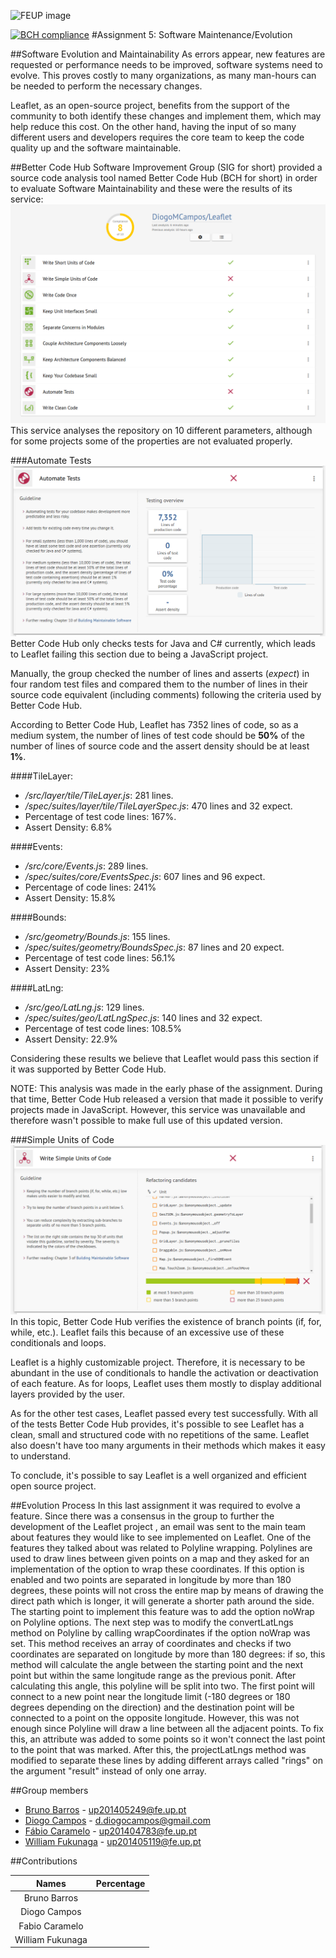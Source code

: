 ![FEUP image](https://sigarra.up.pt/feup/pt/WEB_GESSI_DOCS.download_file?p_name=F-370784536/logo_cores_oficiais.jpg)

 [![BCH compliance](https://bettercodehub.com/edge/badge/DiogoMCampos/Leaflet)](https://bettercodehub.com)
#Assignment 5: Software Maintenance/Evolution

##Software Evolution and Maintainability
As errors appear, new features are requested or performance needs to be improved, software systems need to evolve. This proves costly to many organizations, as many man-hours can be needed to perform the necessary changes.

Leaflet, as an open-source project, benefits from the support of the community to both identify these changes and implement them, which may help reduce this cost. On the other hand, having the input of so many different users and developers requires the core team to keep the code quality up and the software maintainable.

##Better Code Hub
Software Improvement Group (SIG for short) provided a source code analysis tool named Better Code Hub (BCH for short) in order to evaluate Software Maintainability and these were the results of its service:
![Results](https://raw.githubusercontent.com/DiogoMCampos/Leaflet/ESOF-Documentation/ESOF-docs/resources/BCH%20Results.png)
This service analyses the repository on 10 different parameters, although for some projects some of the properties are not evaluated properly.  

###Automate Tests
![Automate Tests](https://raw.githubusercontent.com/DiogoMCampos/Leaflet/ESOF-Documentation/ESOF-docs/resources/9.AutomateTests.png)
Better Code Hub only checks tests for Java and C# currently, which leads to Leaflet failing this section due to being a JavaScript project.

Manually, the group checked the number of lines and asserts (*expect*) in four random test files and compared them to the number of lines in their source code equivalent (including comments) following the criteria used by Better Code Hub.

According to Better Code Hub, Leaflet has 7352 lines of code, so as a medium system, the number of lines of test code should be **50%** of the number of lines of source code and the assert density should be at least **1%**.

####TileLayer:
*   */src/layer/tile/TileLayer.js*: 281 lines.
*   */spec/suites/layer/tile/TileLayerSpec.js*: 470 lines and 32 expect.
*   Percentage of test code lines: 167%.
*   Assert Density: 6.8%

####Events:
*   */src/core/Events.js*: 289 lines.
*   */spec/suites/core/EventsSpec.js*: 607 lines and 96 expect.
*   Percentage of code lines: 241%
*   Assert Density: 15.8%

####Bounds:
*   */src/geometry/Bounds.js*: 155 lines.
*   */spec/suites/geometry/BoundsSpec.js*: 87 lines and 20 expect.
*   Percentage of test code lines: 56.1%
*   Assert Density: 23%

####LatLng:
*   */src/geo/LatLng.js*: 129 lines.
*   */spec/suites/geo/LatLngSpec.js*: 140 lines and 32 expect.
*   Percentage of test code lines: 108.5%
*   Assert Density: 22.9%

Considering these results we believe that Leaflet would pass this section if it was supported by Better Code Hub.

NOTE: This analysis was made in the early phase of the assignment. During that time, Better Code Hub released a version that made it possible to verify projects made in JavaScript. However, this service was unavailable and therefore wasn't possible to make full use of this updated version.

###Simple Units of Code
![Simple Units of Code](https://github.com/DiogoMCampos/Leaflet/blob/ESOF-Documentation/ESOF-docs/resources/2.%20SimpleUnits.png?raw=true)
In this topic, Better Code Hub verifies the existence of branch points (if, for, while, etc.).
Leaflet fails this because of an excessive use of these conditionals and loops.

Leaflet is a highly customizable project. Therefore, it is necessary to be abundant in the use of conditionals to handle the activation or deactivation of each feature.
As for loops, Leaflet uses them mostly to display additional layers provided by the user.

As for the other test cases, Leaflet passed every test successfully.
With all of the tests Better Code Hub provides, it's possible to see Leaflet has a clean, small and structured code with no repetitions of the same. Leaflet also doesn't have too many arguments in their methods which makes it easy to understand.

To conclude, it's possible to say Leaflet is a well organized and efficient open source project.

##Evolution Process
In this last assignment it was required to evolve a feature. Since there was a consensus in the group to further the development of the Leaflet project , an email was sent to the main team about features they would like to see implemented on Leaflet. One of the features they talked about was related to Polyline wrapping. Polylines are used to draw lines between given points on a map and they asked for an implementation of the option to wrap these coordinates. If this option is enabled and two points are separated in longitude by more than 180 degrees, these points will not cross the entire map by means of drawing the direct path which is longer, it will generate a shorter path around the side.
The starting point to implement this feature was to add the option noWrap on Polyline options. The next step was to modify the convertLatLngs method on Polyline by calling wrapCoordinates if the option noWrap was set. This method receives an array of coordinates and checks if two coordinates are separated on longitude by more than 180 degrees: if so, this method will calculate the angle between the starting point and the next point but within the same longitude range as the previous ponit. After calculating this angle, this polyline will be split into two. The first point will connect to a new point near the longitude limit (-180 degrees or 180 degrees depending on the direction) and the destination point will be connected to a point on the opposite longitude.
However, this was not enough since Polyline will draw a line between all the adjacent points. To fix this, an attribute was added to some points so it won't connect the last point to the point that was marked. After this, the projectLatLngs method was modified to separate these lines by adding different arrays called "rings" on the argument "result" instead of only one array.

##Group members
*   [Bruno Barros](https://github.com/BrunoBarros21) - up201405249@fe.up.pt
*   [Diogo Campos](https://github.com/DiogoMCampos) - d.diogocampos@gmail.com
*   [Fábio Caramelo](https://github.com/Caramelo18) - up201404783@fe.up.pt
*   [William Fukunaga](https://github.com/williamnf) - up201405119@fe.up.pt

##Contributions

|       **Names**   | **Percentage** |
|:----------------:	|:------------:	|
| Bruno Barros     	|           	|
| Diogo Campos     	|           	|
| Fabio Caramelo   	|           	|
| William Fukunaga 	|           	|
